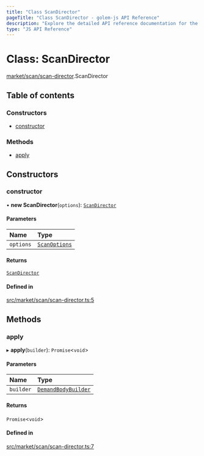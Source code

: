 ```yaml
---
title: "Class ScanDirector"
pageTitle: "Class ScanDirector - golem-js API Reference"
description: "Explore the detailed API reference documentation for the Class ScanDirector within the golem-js SDK for the Golem Network."
type: "JS API Reference"
---
```

# Class: ScanDirector

[market/scan/scan-director](../modules/market_scan_scan_director).ScanDirector

## Table of contents

### Constructors

- [constructor](market_scan_scan_director.ScanDirector#constructor)

### Methods

- [apply](market_scan_scan_director.ScanDirector#apply)

## Constructors

### constructor

• **new ScanDirector**(`options`): [`ScanDirector`](market_scan_scan_director.ScanDirector)

#### Parameters

| Name | Type |
| :------ | :------ |
| `options` | [`ScanOptions`](../modules/market_scan_types#scanoptions) |

#### Returns

[`ScanDirector`](market_scan_scan_director.ScanDirector)

#### Defined in

[src/market/scan/scan-director.ts:5](https://github.com/golemfactory/golem-js/blob/ed1cf1df/src/market/scan/scan-director.ts#L5)

## Methods

### apply

▸ **apply**(`builder`): `Promise`\<`void`\>

#### Parameters

| Name | Type |
| :------ | :------ |
| `builder` | [`DemandBodyBuilder`](market_demand_demand_body_builder.DemandBodyBuilder) |

#### Returns

`Promise`\<`void`\>

#### Defined in

[src/market/scan/scan-director.ts:7](https://github.com/golemfactory/golem-js/blob/ed1cf1df/src/market/scan/scan-director.ts#L7)
